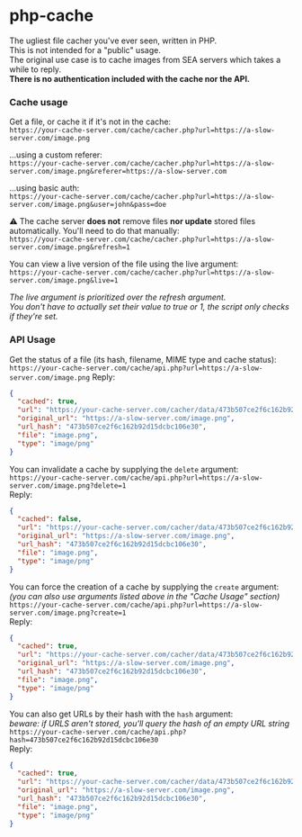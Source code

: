 # php-cache
The ugliest file cacher you've ever seen, written in PHP.  
This is not intended for a "public" usage.  
The original use case is to cache images from SEA servers which takes a while to reply.  
**There is no authentication included with the cache nor the API.**

### Cache usage
Get a file, or cache it if it's not in the cache:  
``https://your-cache-server.com/cache/cacher.php?url=https://a-slow-server.com/image.png``

...using a custom referer:  
``https://your-cache-server.com/cache/cacher.php?url=https://a-slow-server.com/image.png&referer=https://a-slow-server.com``

...using basic auth:  
``https://your-cache-server.com/cache/cacher.php?url=https://a-slow-server.com/image.png&user=john&pass=doe``

⚠️ The cache server **does not** remove files **nor update** stored files automatically. You'll need to do that manually:  
``https://your-cache-server.com/cache/cacher.php?url=https://a-slow-server.com/image.png&refresh=1``

You can view a live version of the file using the live argument:  
``https://your-cache-server.com/cache/cacher.php?url=https://a-slow-server.com/image.png&live=1``

*The live argument is prioritized over the refresh argument.  
You don't have to actually set their value to true or 1, the script only checks if they're set.*

### API Usage
Get the status of a file (its hash, filename, MIME type and cache status):  
``https://your-cache-server.com/cache/api.php?url=https://a-slow-server.com/image.png``
Reply:
````json
{
  "cached": true,
  "url": "https://your-cache-server.com/cacher/data/473b507ce2f6c162b92d15dcbc106e30/image.png",
  "original_url": "https://a-slow-server.com/image.png",
  "url_hash": "473b507ce2f6c162b92d15dcbc106e30",
  "file": "image.png",
  "type": "image/png"
}
````

You can invalidate a cache by supplying the ``delete`` argument:  
``https://your-cache-server.com/cache/api.php?url=https://a-slow-server.com/image.png?delete=1``  
Reply:
````json
{
  "cached": false,
  "url": "https://your-cache-server.com/cacher/data/473b507ce2f6c162b92d15dcbc106e30/image.png",
  "original_url": "https://a-slow-server.com/image.png",
  "url_hash": "473b507ce2f6c162b92d15dcbc106e30",
  "file": "image.png",
  "type": "image/png"
}
````

You can force the creation of a cache by supplying the ``create`` argument:  
*(you can also use arguments listed above in the "Cache Usage" section)*  
``https://your-cache-server.com/cache/api.php?url=https://a-slow-server.com/image.png?create=1``  
Reply:
````json
{
  "cached": true,
  "url": "https://your-cache-server.com/cacher/data/473b507ce2f6c162b92d15dcbc106e30/image.png",
  "original_url": "https://a-slow-server.com/image.png",
  "url_hash": "473b507ce2f6c162b92d15dcbc106e30",
  "file": "image.png",
  "type": "image/png"
}
````

You can also get URLs by their hash with the ``hash`` argument:  
*beware: if URLS aren't stored, you'll query the hash of an empty URL string*
``https://your-cache-server.com/cache/api.php?hash=473b507ce2f6c162b92d15dcbc106e30``  
Reply:
````json
{
  "cached": true,
  "url": "https://your-cache-server.com/cacher/data/473b507ce2f6c162b92d15dcbc106e30/image.png",
  "original_url": "https://a-slow-server.com/image.png",
  "url_hash": "473b507ce2f6c162b92d15dcbc106e30",
  "file": "image.png",
  "type": "image/png"
}
````
